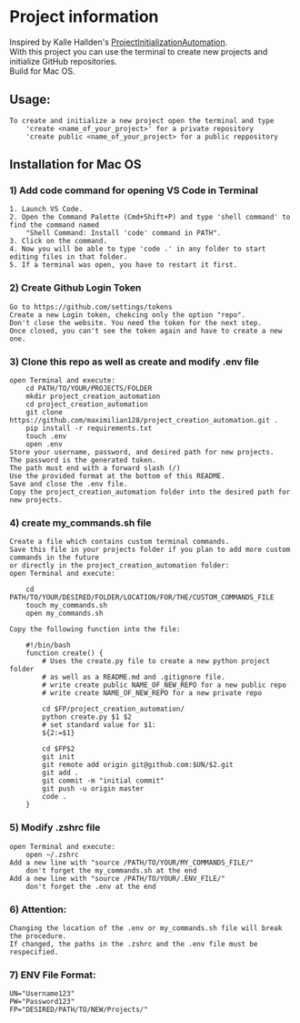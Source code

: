 # Project information

Inspired by Kalle Hallden's [ProjectInitializationAutomation](https://github.com/KalleHallden/ProjectInitializationAutomation).\
With this project you can use the terminal to create new projects and initialize GitHub repositories.\
Build for Mac OS.

## Usage:
```
To create and initialize a new project open the terminal and type
    'create <name_of_your_project>' for a private repository
    'create public <name_of_your_project> for a public reppository
```
## Installation for Mac OS

### 1) Add code command for opening VS Code in Terminal
```
1. Launch VS Code.
2. Open the Command Palette (Cmd+Shift+P) and type 'shell command' to find the command named
    "Shell Command: Install 'code' command in PATH".
3. Click on the command.
4. Now you will be able to type 'code .' in any folder to start editing files in that folder.
5. If a terminal was open, you have to restart it first.
```

### 2) Create Github Login Token
```
Go to https://github.com/settings/tokens
Create a new Login token, chekcing only the option "repo".
Don't close the website. You need the token for the next step.
Once closed, you can't see the token again and have to create a new one.
```

### 3) Clone this repo as well as create and modify .env file
```
open Terminal and execute:
    cd PATH/TO/YOUR/PROJECTS/FOLDER
    mkdir project_creation_automation
    cd project_creation_automation
    git clone https://github.com/maximilian128/project_creation_automation.git .
    pip install -r requirements.txt
    touch .env
    open .env
Store your username, password, and desired path for new projects.
The password is the generated token.
The path must end with a forward slash (/)
Use the provided format at the bottom of this README.
Save and close the .env file.
Copy the project_creation_automation folder into the desired path for new projects.
```

### 4) create my_commands.sh file
```
Create a file which contains custom terminal commands.
Save this file in your projects folder if you plan to add more custom commands in the future
or directly in the project_creation_automation folder:
open Terminal and execute:

    cd PATH/TO/YOUR/DESIRED/FOLDER/LOCATION/FOR/THE/CUSTOM_COMMANDS_FILE
    touch my_commands.sh
    open my_commands.sh

Copy the following function into the file:

    #!/bin/bash
    function create() {
        # Uses the create.py file to create a new python project folder
        # as well as a README.md and .gitignore file.
        # write create public NAME_OF_NEW_REPO for a new public repo
        # write create NAME_OF_NEW_REPO for a new private repo

        cd $FP/project_creation_automation/
        python create.py $1 $2
        # set standard value for $1:
        ${2:=$1}

        cd $FP$2
        git init
        git remote add origin git@github.com:$UN/$2.git
        git add .
        git commit -m "initial commit"
        git push -u origin master
        code .
    }
```

### 5) Modify .zshrc file
```
open Terminal and execute:
    open ~/.zshrc
Add a new line with "source /PATH/TO/YOUR/MY_COMMANDS_FILE/"
    don't forget the my_commands.sh at the end
Add a new line with "source /PATH/TO/YOUR/.ENV_FILE/"
    don't forget the .env at the end
```

### 6) Attention:
```
Changing the location of the .env or my_commands.sh file will break the procedure.
If changed, the paths in the .zshrc and the .env file must be respecified.
```

### 7) ENV File Format:
```
UN="Username123"
PW="Password123"
FP="DESIRED/PATH/TO/NEW/Projects/"
```